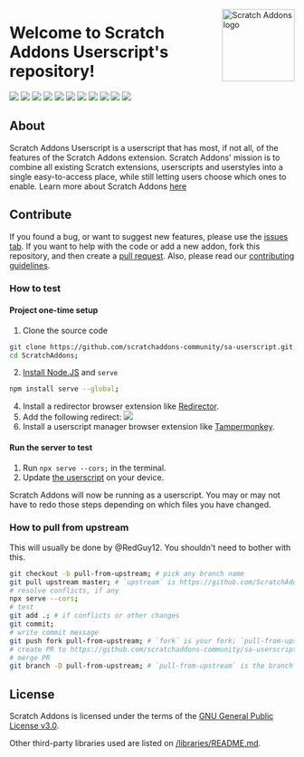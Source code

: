 <img src="https://scratchaddons-community.github.io/sa-userscript/images/icon.svg" alt="Scratch Addons logo" align="right" width="128px"></img>

# Welcome to Scratch Addons Userscript's repository!

[![](https://img.shields.io/github/stars/scratchaddons-community/sa-userscript?color=blue&style=flat-square)](https://github.com/scratchaddons-community/sa-userscript/stargazers)
[![](https://img.shields.io/github/forks/scratchaddons-community/sa-userscript?color=blue&style=flat-square)](https://github.com/scratchaddons-community/sa-userscript/network/members)
[![](https://img.shields.io/github/watchers/scratchaddons-community/sa-userscript?color=blue&style=flat-square)](https://github.com/scratchaddons-community/sa-userscript/watchers)
[![](https://img.shields.io/github/issues/scratchaddons-community/sa-userscript?color=green&style=flat-square)](https://github.com/scratchaddons-community/sa-userscript/issues)
[![](https://img.shields.io/github/issues-pr/scratchaddons-community/sa-userscript?color=green&style=flat-square)](https://github.com/scratchaddons-community/sa-userscript/pulls)
[![](https://img.shields.io/github/license/scratchaddons-community/sa-userscript?style=flat-square)](https://github.com/scratchaddons-community/sa-userscript/blob/userscript/LICENSE) <!-- 2 spaces -->
[![](https://img.shields.io/github/v/userscript/scratchaddons-community/sa-userscript?style=flat-square&logo=github&logoColor=white&label=version&color=181717)](https://github.com/scratchaddons-community/sa-userscript/releases)
[![](https://img.shields.io/github/downloads/scratchaddons-community/sa-userscript/total?style=flat-square&logo=github&logoColor=white&label=downloads&color=181717)](https://github.com/scratchaddons-community/sa-userscript/releases)
[![](https://img.shields.io/badge/discuss-on_github-181717.svg?style=flat-square)](https://github.com/scratchaddons-community/sa-userscript/discussions)
[![](https://img.shields.io/badge/chat-on_discord-7289da.svg?style=flat-square)](https://discord.gg/R5NBqwMjNc)
[![](https://img.shields.io/badge/website-scratchaddons.com-ff7b26.svg?style=flat-square)](https://scratchaddons.com)

## About

Scratch Addons Userscript is a userscript that has most, if not all, of the features of the Scratch Addons extension. Scratch Addons' mission is to combine all existing Scratch extensions, userscripts and userstyles into a single easy-to-access place, while still letting users choose which ones to enable. Learn more about Scratch Addons [here](https://github.com/ScratchAddons/ScratchAddons#readme)

## Contribute

If you found a bug, or want to suggest new features, please use the [issues tab](https://github.com/scratchaddons-community/sa-userscript/issues). If you want to help with the code or add a new addon, fork this repository, and then create a [pull request](https://github.com/scratchaddons-community/sa-userscript/pulls). Also, please read our [contributing guidelines](https://github.com/scratchaddons-community/sa-userscript/blob/userscript/CONTRIBUTING.md).

### How to test

#### Project one-time setup

1. Clone the source code

```sh
git clone https://github.com/scratchaddons-community/sa-userscript.git;
cd ScratchAddons;
```

2. [Install Node.JS](https://nodejs.org/en/download/) and `serve`

```sh
npm install serve --global;
```

4. Install a redirector browser extension like [Redirector](https://chrome.google.com/webstore/detail/redirector/ocgpenflpmgnfapjedencafcfakcekcd).
5. Add the following redirect: ![](https://media.discordapp.net/attachments/889246380068077608/896438233217531955/unknown.png?width=675&height=585)
6. Install a userscript manager browser extension like [Tampermonkey](https://chrome.google.com/webstore/detail/tampermonkey/dhdgffkkebhmkfjojejmpbldmpobfkfo).

#### Run the server to test

1. Run `npx serve --cors;` in the terminal.
2. Update [the userscript](http://scratchaddons-community.github.io/sa-userscript/userscript/script.user.js) on your device.

Scratch Addons will now be running as a userscript. You may or may not have to redo those steps depending on which files you have changed.

### How to pull from upstream

This will usually be done by @RedGuy12. You shouldn't need to bother with this.

```sh
git checkout -b pull-from-upstream; # pick any branch name
git pull upstream master; # `upstream` is https://github.com/ScratchAddons/ScratchAddons.git
# resolve conflicts, if any
npx serve --cors;
# test
git add .; # if conflicts or other changes
git commit;
# write commit message
git push fork pull-from-upstream; # `fork` is your fork; `pull-from-upstream` is the branch name
# create PR to https://github.com/scratchaddons-community/sa-userscript/tree/userscript
# merge PR
git branch -D pull-from-upstream; # `pull-from-upstream` is the branch name
```

## License

Scratch Addons is licensed under the terms of the [GNU General Public License v3.0](https://github.com/scratchaddons-community/sa-userscript/blob/userscript/LICENSE).

Other third-party libraries used are listed on [/libraries/README.md](https://github.com/scratchaddons-community/sa-userscript/tree/userscript/libraries#readme).
